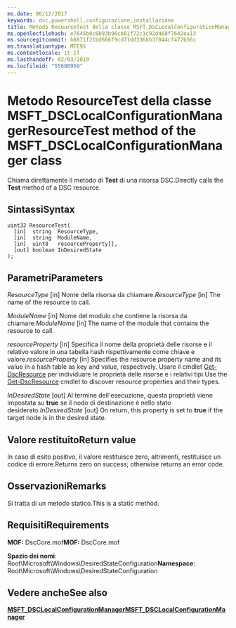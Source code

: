 ```yaml
---
ms.date: 06/12/2017
keywords: dsc,powershell,configurazione,installazione
title: Metodo ResourceTest della classe MSFT_DSCLocalConfigurationManager
ms.openlocfilehash: e7645b0c6b93b96cb01f72c1c92d468f7642ea13
ms.sourcegitcommit: b6871f21bd666f9cd71dd336bb3f844cf472b56c
ms.translationtype: MTE95
ms.contentlocale: it-IT
ms.lasthandoff: 02/03/2019
ms.locfileid: "55680959"
---
```

# <a name="resourcetest-method-of-the-msftdsclocalconfigurationmanager-class"></a><span data-ttu-id="28158-103">Metodo ResourceTest della classe MSFT_DSCLocalConfigurationManager</span><span class="sxs-lookup"><span data-stu-id="28158-103">ResourceTest method of the MSFT_DSCLocalConfigurationManager class</span></span>

<span data-ttu-id="28158-104">Chiama direttamente il metodo di **Test** di una risorsa DSC.</span><span class="sxs-lookup"><span data-stu-id="28158-104">Directly calls the **Test** method of a DSC resource.</span></span>

## <a name="syntax"></a><span data-ttu-id="28158-105">Sintassi</span><span class="sxs-lookup"><span data-stu-id="28158-105">Syntax</span></span>

```mof
uint32 ResourceTest(
  [in]  string  ResourceType,
  [in]  string  ModuleName,
  [in]  uint8   resourceProperty[],
  [out] boolean InDesiredState
);
```

## <a name="parameters"></a><span data-ttu-id="28158-106">Parametri</span><span class="sxs-lookup"><span data-stu-id="28158-106">Parameters</span></span>

<span data-ttu-id="28158-107">*ResourceType* \[in\] Nome della risorsa da chiamare.</span><span class="sxs-lookup"><span data-stu-id="28158-107">*ResourceType* \[in\] The name of the resource to call.</span></span>

<span data-ttu-id="28158-108">*ModuleName* \[in\] Nome del modulo che contiene la risorsa da chiamare.</span><span class="sxs-lookup"><span data-stu-id="28158-108">*ModuleName* \[in\] The name of the module that contains the resource to call.</span></span>

<span data-ttu-id="28158-109">*resourceProperty* \[in\] Specifica il nome della proprietà delle risorse e il relativo valore in una tabella hash rispettivamente come chiave e valore.</span><span class="sxs-lookup"><span data-stu-id="28158-109">*resourceProperty* \[in\] Specifies the resource property name and its value in a hash table as key and value, respectively.</span></span> <span data-ttu-id="28158-110">Usare il cmdlet [Get-DscResource](/powershell/module/PSDesiredStateConfiguration/Get-DscResource) per individuare le proprietà delle risorse e i relativi tipi.</span><span class="sxs-lookup"><span data-stu-id="28158-110">Use the [Get-DscResource](/powershell/module/PSDesiredStateConfiguration/Get-DscResource) cmdlet to discover resource properties and their types.</span></span>

<span data-ttu-id="28158-111">*InDesiredState* \[out\] Al termine dell'esecuzione, questa proprietà viene impostata su **true** se il nodo di destinazione è nello stato desiderato.</span><span class="sxs-lookup"><span data-stu-id="28158-111">*InDesiredState* \[out\] On return, this property is set to **true** if the target node is in the desired state.</span></span>

## <a name="return-value"></a><span data-ttu-id="28158-112">Valore restituito</span><span class="sxs-lookup"><span data-stu-id="28158-112">Return value</span></span>

<span data-ttu-id="28158-113">In caso di esito positivo, il valore restituisce zero, altrimenti, restituisce un codice di errore.</span><span class="sxs-lookup"><span data-stu-id="28158-113">Returns zero on success; otherwise returns an error code.</span></span>

## <a name="remarks"></a><span data-ttu-id="28158-114">Osservazioni</span><span class="sxs-lookup"><span data-stu-id="28158-114">Remarks</span></span>

<span data-ttu-id="28158-115">Si tratta di un metodo statico.</span><span class="sxs-lookup"><span data-stu-id="28158-115">This is a static method.</span></span>

## <a name="requirements"></a><span data-ttu-id="28158-116">Requisiti</span><span class="sxs-lookup"><span data-stu-id="28158-116">Requirements</span></span>

<span data-ttu-id="28158-117">**MOF:** DscCore.mof</span><span class="sxs-lookup"><span data-stu-id="28158-117">**MOF:** DscCore.mof</span></span>

<span data-ttu-id="28158-118">**Spazio dei nomi**: Root\Microsoft\Windows\DesiredStateConfiguration</span><span class="sxs-lookup"><span data-stu-id="28158-118">**Namespace**: Root\Microsoft\Windows\DesiredStateConfiguration</span></span>

## <a name="see-also"></a><span data-ttu-id="28158-119">Vedere anche</span><span class="sxs-lookup"><span data-stu-id="28158-119">See also</span></span>

[<span data-ttu-id="28158-120">**MSFT_DSCLocalConfigurationManager**</span><span class="sxs-lookup"><span data-stu-id="28158-120">**MSFT_DSCLocalConfigurationManager**</span></span>](msft-dsclocalconfigurationmanager.md)